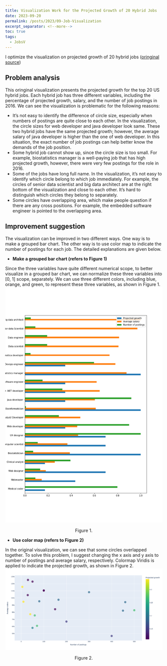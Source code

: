 ```yaml
---
title: Visualization Work for the Projected Growth of 20 Hybrid Jobs
date: 2023-09-20
permalink: /posts/2023/09-Job-Visualization
excerpt_separator: <!--more-->
toc: true
tags:
  - JobsV
---
```

I optimize the visualization on projected growth of 20 hybrid jobs ([oringinal source](https://www.cfr.org/report/the-work-ahead/data-visualizations.php))
 
<!--more-->
## Problem analysis
This oringinal visualization presents the projected growth for the top 20 US hybrid jobs. Each hybrid job has three different variables, including the percentage of projected growth, salary, and the number of job postings in 2016. We can see the visualization is problematic for the following reasons:
-	It’s not easy to identify the difference of circle size, especially when numbers of postings are quite close to each other. In the visualization, the circle sizes for web developer and java developer look same. These two hybrid jobs have the same projected growth; however, the average salary of java developer is higher than the one of web developer. In this situation, the exact number of job postings can help better know the demands of the job position.
-	Some hybrid job cannot show up, since the circle size is too small. For example, biostatistics manager is a well-paying job that has high projected growth, however, there were very few postings for the role in 2016.
-	Some of the jobs have long full name. In the visualization, it’s not easy to identify which circle belong to which job immediately. For example, the circles of senior data scientist and big data architect are at the right bottom of the visualization and close to each other. It’s hard to distinguish which circles they belong to separately. 
-	Some circles have overlapping area, which make people question if there are any cross positions. For example, the embedded software engineer is pointed to the overlapping area. 

## Improvement suggestion
The visualization can be improved in two different ways. One way is to make a grouped bar chart. The other way is to use color map to indicate the number of postings for each job. The detailed explanations are given below.

- __Make a grouped bar chart (refers to Figure 1)__

Since the three variables have quite different numerical scope, to better visualize in a grouped bar chart, we can normalize these three variables into [0, 1] scope, separately. We can use three different colors, including blue, orange, and green, to represent these three variables, as shown in Figure 1.
![](/images/posts/Job-Visualization/plot.png)
<p align="center">Figure 1.</p>

- __Use color map (refers to Figure 2)__

In the original visualization, we can see that some circles overlapped together. To solve this problem, I suggest changing the x axis and y axis to number of postings and average salary, respectively. Colormap Viridis is applied to indicate the projected growth, as shown in Figure 2.
![](/images/posts/Job-Visualization/newplot.png)
<p align="center">Figure 2.</p>
